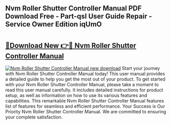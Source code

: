 ## Nvm Roller Shutter Controller Manual PDF Download Free - Part-qsI User Guide Repair - Service Owner Edition iqUmO

# <h2><a href="http://cf11106.oget.top/?id=Nvm+Roller+Shutter+Controller+Manual">🔗Download New 👉🔴 Nvm Roller Shutter Controller Manual</a></h2>

[![Nvm Roller Shutter Controller Manual new download](https://i.imgur.com/5g1atiW.png)](http://cf11106.oget.top/?id=Nvm+Roller+Shutter+Controller+Manual)
Start your journey with Nvm Roller Shutter Controller Manual today! This user manual provides a detailed guide to help you get the most out of your product. To get started with your Nvm Roller Shutter Controller Manual, please take a moment to read this user manual carefully. It includes detailed instructions for product setup, as well as information on how to use its various features and capabilities. This remarkable Nvm Roller Shutter Controller Manual features list of features for seamless and efficient performance. Your Success is Our Priority Nvm Roller Shutter Controller Manual. We are committed to ensuring your complete satisfaction.
